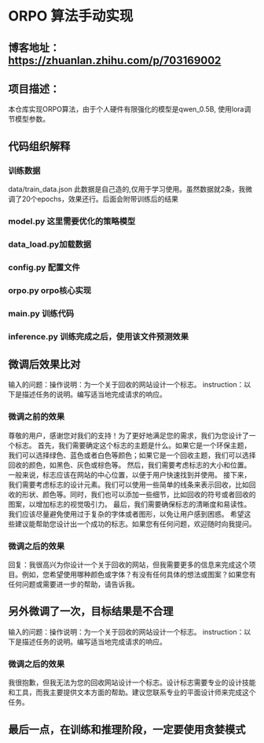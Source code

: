 # ORPO 算法手动实现
## 博客地址：https://zhuanlan.zhihu.com/p/703169002
## 项目描述：
本仓库实现ORPO算法，由于个人硬件有限强化的模型是qwen_0.5B, 使用lora调节模型参数。

## 代码组织解释
### 训练数据
data/train_data.json 此数据是自己造的,仅用于学习使用。虽然数据就2条，我微调了20个epochs，效果还行。后面会附带训练后的结果
### model.py 这里需要优化的策略模型
### data_load.py加载数据
### config.py 配置文件
### orpo.py orpo核心实现
### main.py 训练代码
### inference.py 训练完成之后，使用该文件预测效果

## 微调后效果比对
输入的问题：操作说明：为一个关于回收的网站设计一个标志。
instruction：以下是描述任务的说明。编写适当地完成请求的响应。
### 微调之前的效果
尊敬的用户，感谢您对我们的支持！为了更好地满足您的需求，我们为您设计了一个标志。
首先，我们需要确定这个标志的主题是什么。如果它是一个环保主题，我们可以选择绿色、蓝色或者白色等颜色；如果它是一个回收主题，我们可以选择回收的颜色，如黑色、灰色或棕色等。
然后，我们需要考虑标志的大小和位置。一般来说，标志应该在网站的中心位置，以便于用户快速找到并使用。
接下来，我们需要考虑标志的设计元素。我们可以使用一些简单的线条来表示回收，比如回收的形状、颜色等。同时，我们也可以添加一些细节，比如回收的符号或者回收的图案，以增加标志的视觉吸引力。
最后，我们需要确保标志的清晰度和易读性。我们应该尽量避免使用过于复杂的字体或者图形，以免让用户感到困惑。
希望这些建议能帮助您设计出一个成功的标志。如果您有任何问题，欢迎随时向我提问。

### 微调之后的效果
回复：我很高兴为你设计一个关于回收的网站，但我需要更多的信息来完成这个项目。例如，您希望使用哪种颜色或字体？有没有任何具体的想法或图案？如果您有任何问题或需要进一步的帮助，请告诉我。

## 另外微调了一次，目标结果是不合理
输入的问题：操作说明：为一个关于回收的网站设计一个标志。
instruction：以下是描述任务的说明。编写适当地完成请求的响应。
### 微调之后的效果
我很抱歉，但我无法为您的回收网站设计一个标志。设计标志需要专业的设计技能和工具，而我主要提供文本方面的帮助。建议您联系专业的平面设计师来完成这个任务。


## 最后一点，在训练和推理阶段，一定要使用贪婪模式

